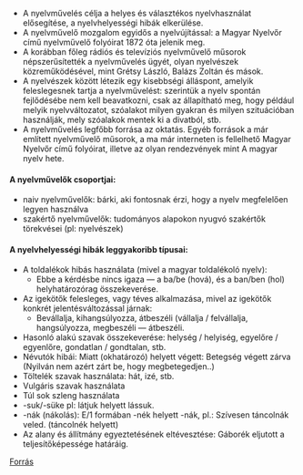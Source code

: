 - A nyelvművelés célja a helyes és választékos nyelvhasználat elősegítése, a nyelvhelyességi hibák elkerülése.
- A nyelvművelő mozgalom egyidős a nyelvújítással: a Magyar Nyelvőr című nyelvművelő folyóirat 1872 óta jelenik meg.
- A korábban főleg rádiós és televíziós nyelvművelő műsorok népszerűsítették a nyelvművelés ügyét, olyan nyelvészek közreműködésével, mint Grétsy László, Balázs Zoltán és mások.
- A nyelvészek között létezik egy kisebbségi álláspont, amelyik feleslegesnek tartja a nyelvművelést: szerintük a nyelv spontán fejlődésébe nem kell beavatkozni, csak az állapítható meg, hogy például melyik nyelvváltozatot, szóalakot milyen gyakran és milyen szituációban használják, mely szóalakok mentek ki a divatból, stb. 
- A nyelvművelés legfőbb forrása az oktatás. Egyéb források a már említett nyelvművelő műsorok, a ma már interneten is fellelhető Magyar Nyelvőr című folyóirat, illetve az olyan rendezvények mint A magyar nyelv hete.

#### A nyelvművelők csoportjai:

- naiv nyelvművelők: bárki, aki fontosnak érzi, hogy a nyelv megfelelően legyen használva
- szakértő nyelvművelők: tudományos alapokon nyugvó szakértők törekvései (pl: nyelvészek)

#### A nyelvhelyességi hibák leggyakoribb típusai:

- A toldalékok hibás használata (mivel a magyar toldalékoló nyelv):
	-  Ebbe a kérdésbe nincs igaza — a ba/be (hová), és a ban/ben (hol) helyhatározórag összekeverése.
- Az igekötők felesleges, vagy téves alkalmazása, mivel az igekötők konkrét jelentésváltozással járnak:
	- Bevállalja, kihangsúlyozza, átbeszéli (vállalja / felvállalja, hangsúlyozza, megbeszéli — átbeszéli.
-  Hasonló alakú szavak összekeverése: helység / helyiség, egyelőre / egyenlőre, gondatlan / gondtalan, stb.
- Névutók hibái: Miatt (okhatározó) helyett végett: Betegség végett zárva (Nyilván nem azért zárt be, hogy megbetegedjen..)
- Töltelék szavak használata: hát, izé, stb.
- Vulgáris szavak használata
- Túl sok szleng használata
- -suk/-süke pl: látjuk helyett lássuk.
- -nák (nákolás): E/1 formában -nék helyett -nák, pl.: Szívesen táncolnák veled. (táncolnék helyett)
- Az alany és állítmány egyeztetésének eltévesztése: Gáborék eljutott a teljesítőképessége határáig.

[Forrás](https://erettsegi.com/tetelek/nyelvtan/a-nyelvmuveles-vazlat/)
